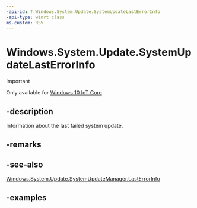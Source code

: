 ```yaml
---
-api-id: T:Windows.System.Update.SystemUpdateLastErrorInfo
-api-type: winrt class
ms.custom: RS5
---
```


<!-- Class syntax.
public class SystemUpdateLastErrorInfo 
-->

# Windows.System.Update.SystemUpdateLastErrorInfo

> [!IMPORTANT]
> Only available for [Windows 10 IoT Core](https://learn.microsoft.com/windows/iot-core/windows-iot-core).

## -description
Information about the last failed system update.

## -remarks

## -see-also
[Windows.System.Update.SystemUpdateManager.LastErrorInfo](systemupdatemanager_lasterrorinfo.md)

## -examples

